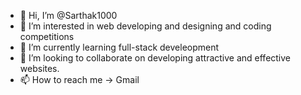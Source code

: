 - 👋 Hi, I’m @Sarthak1000
- 👀 I’m interested in web developing and designing and coding competitions
- 🌱 I’m currently learning full-stack develeopment
- 💞️ I’m looking to collaborate on developing attractive and effective websites. 
- 📫 How to reach me -> Gmail

<!---
Sarthak1000/Sarthak1000 is a ✨ special ✨ repository because its `README.md` (this file) appears on your GitHub profile.
You can click the Preview link to take a look at your changes.
--->

